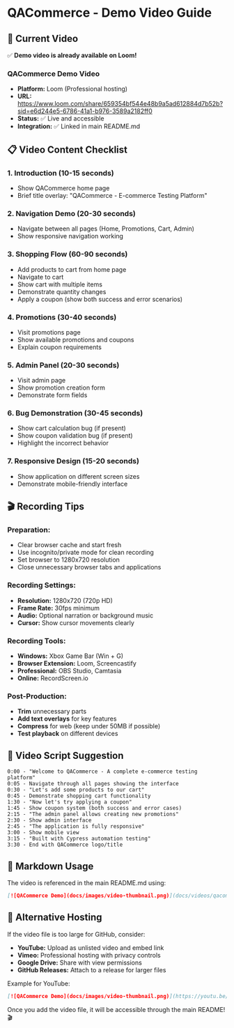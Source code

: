 # QACommerce - Demo Video Guide

## 🎥 **Current Video**

✅ **Demo video is already available on Loom!**

### **QACommerce Demo Video**
- **Platform:** Loom (Professional hosting)
- **URL:** https://www.loom.com/share/659354bf544e48b9a5ad612884d7b52b?sid=e6d244e5-6786-41a1-b976-3589a2182ff0
- **Status:** ✅ Live and accessible
- **Integration:** ✅ Linked in main README.md

## 📋 **Video Content Checklist**

### **1. Introduction (10-15 seconds)**
- Show QACommerce home page
- Brief title overlay: "QACommerce - E-commerce Testing Platform"

### **2. Navigation Demo (20-30 seconds)**
- Navigate between all pages (Home, Promotions, Cart, Admin)
- Show responsive navigation working

### **3. Shopping Flow (60-90 seconds)**
- Add products to cart from home page
- Navigate to cart
- Show cart with multiple items
- Demonstrate quantity changes
- Apply a coupon (show both success and error scenarios)

### **4. Promotions (30-40 seconds)**
- Visit promotions page
- Show available promotions and coupons
- Explain coupon requirements

### **5. Admin Panel (20-30 seconds)**
- Visit admin page
- Show promotion creation form
- Demonstrate form fields

### **6. Bug Demonstration (30-45 seconds)**
- Show cart calculation bug (if present)
- Show coupon validation bug (if present)
- Highlight the incorrect behavior

### **7. Responsive Design (15-20 seconds)**
- Show application on different screen sizes
- Demonstrate mobile-friendly interface

## 🎬 **Recording Tips**

### **Preparation:**
- Clear browser cache and start fresh
- Use incognito/private mode for clean recording
- Set browser to 1280x720 resolution
- Close unnecessary browser tabs and applications

### **Recording Settings:**
- **Resolution:** 1280x720 (720p HD)
- **Frame Rate:** 30fps minimum
- **Audio:** Optional narration or background music
- **Cursor:** Show cursor movements clearly

### **Recording Tools:**
- **Windows:** Xbox Game Bar (Win + G)
- **Browser Extension:** Loom, Screencastify
- **Professional:** OBS Studio, Camtasia
- **Online:** RecordScreen.io

### **Post-Production:**
- **Trim** unnecessary parts
- **Add text overlays** for key features
- **Compress** for web (keep under 50MB if possible)
- **Test playback** on different devices

## 📝 **Video Script Suggestion**

```
0:00 - "Welcome to QACommerce - A complete e-commerce testing platform"
0:05 - Navigate through all pages showing the interface
0:30 - "Let's add some products to our cart"
0:45 - Demonstrate shopping cart functionality
1:30 - "Now let's try applying a coupon"
1:45 - Show coupon system (both success and error cases)
2:15 - "The admin panel allows creating new promotions"
2:30 - Show admin interface
2:45 - "The application is fully responsive"
3:00 - Show mobile view
3:15 - "Built with Cypress automation testing"
3:30 - End with QACommerce logo/title
```

## 🔗 **Markdown Usage**

The video is referenced in the main README.md using:
```markdown
[![QACommerce Demo](docs/images/video-thumbnail.png)](docs/videos/qacommerce-demo.mp4)
```

## 🎯 **Alternative Hosting**

If the video file is too large for GitHub, consider:
- **YouTube:** Upload as unlisted video and embed link
- **Vimeo:** Professional hosting with privacy controls
- **Google Drive:** Share with view permissions
- **GitHub Releases:** Attach to a release for larger files

Example for YouTube:
```markdown
[![QACommerce Demo](docs/images/video-thumbnail.png)](https://youtu.be/your-video-id)
```

Once you add the video file, it will be accessible through the main README! 🎬
